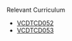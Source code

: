Relevant Curriculum
* [VCDTCD052](http://victoriancurriculum.vcaa.vic.edu.au/Curriculum/ContentDescription/VCDTCD052)
* [VCDTCD053](http://victoriancurriculum.vcaa.vic.edu.au/Curriculum/ContentDescription/VCDTCD053)